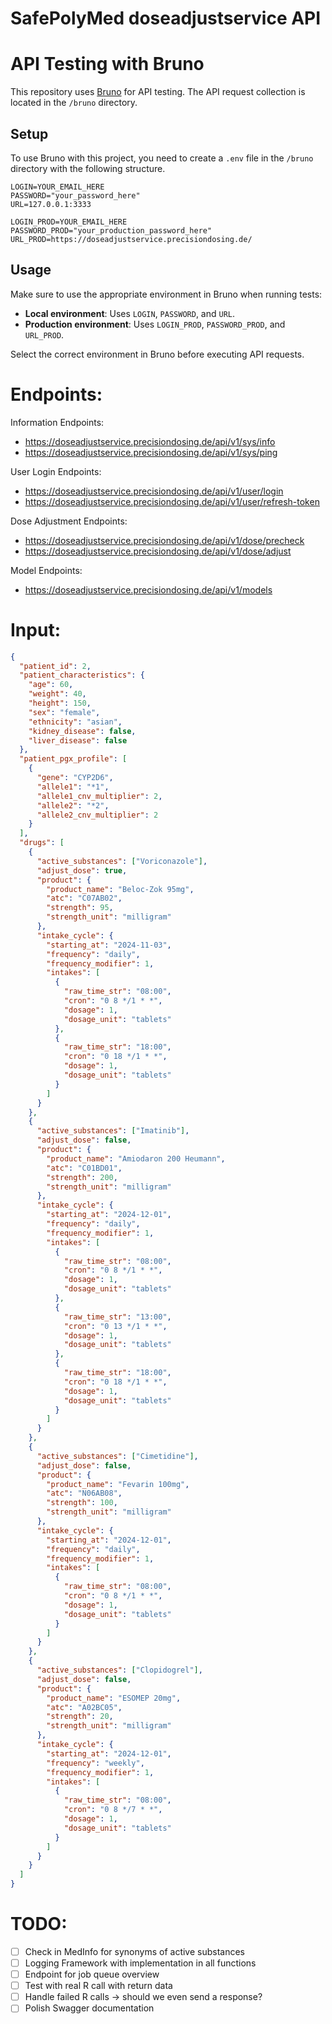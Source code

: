 # SafePolyMed doseadjustservice API

# API Testing with Bruno

This repository uses [Bruno](https://www.usebruno.com/) for API testing. The API request collection is located in the `/bruno` directory.

## Setup

To use Bruno with this project, you need to create a `.env` file in the `/bruno` directory with the following structure.

```
LOGIN=YOUR_EMAIL_HERE
PASSWORD="your_password_here"
URL=127.0.0.1:3333

LOGIN_PROD=YOUR_EMAIL_HERE
PASSWORD_PROD="your_production_password_here"
URL_PROD=https://doseadjustservice.precisiondosing.de/
```

## Usage

Make sure to use the appropriate environment in Bruno when running tests:

- **Local environment**: Uses `LOGIN`, `PASSWORD`, and `URL`.
- **Production environment**: Uses `LOGIN_PROD`, `PASSWORD_PROD`, and `URL_PROD`.

Select the correct environment in Bruno before executing API requests.

# Endpoints:

Information Endpoints:

- https://doseadjustservice.precisiondosing.de/api/v1/sys/info
- https://doseadjustservice.precisiondosing.de/api/v1/sys/ping

User Login Endpoints:

- https://doseadjustservice.precisiondosing.de/api/v1/user/login
- https://doseadjustservice.precisiondosing.de/api/v1/user/refresh-token

Dose Adjustment Endpoints:

- https://doseadjustservice.precisiondosing.de/api/v1/dose/precheck
- https://doseadjustservice.precisiondosing.de/api/v1/dose/adjust

Model Endpoints:

- https://doseadjustservice.precisiondosing.de/api/v1/models

# Input:

```json
{
  "patient_id": 2,
  "patient_characteristics": {
    "age": 60,
    "weight": 40,
    "height": 150,
    "sex": "female",
    "ethnicity": "asian",
    "kidney_disease": false,
    "liver_disease": false
  },
  "patient_pgx_profile": [
    {
      "gene": "CYP2D6",
      "allele1": "*1",
      "allele1_cnv_multiplier": 2,
      "allele2": "*2",
      "allele2_cnv_multiplier": 2
    }
  ],
  "drugs": [
    {
      "active_substances": ["Voriconazole"],
      "adjust_dose": true,
      "product": {
        "product_name": "Beloc-Zok 95mg",
        "atc": "C07AB02",
        "strength": 95,
        "strength_unit": "milligram"
      },
      "intake_cycle": {
        "starting_at": "2024-11-03",
        "frequency": "daily",
        "frequency_modifier": 1,
        "intakes": [
          {
            "raw_time_str": "08:00",
            "cron": "0 8 */1 * *",
            "dosage": 1,
            "dosage_unit": "tablets"
          },
          {
            "raw_time_str": "18:00",
            "cron": "0 18 */1 * *",
            "dosage": 1,
            "dosage_unit": "tablets"
          }
        ]
      }
    },
    {
      "active_substances": ["Imatinib"],
      "adjust_dose": false,
      "product": {
        "product_name": "Amiodaron 200 Heumann",
        "atc": "C01BD01",
        "strength": 200,
        "strength_unit": "milligram"
      },
      "intake_cycle": {
        "starting_at": "2024-12-01",
        "frequency": "daily",
        "frequency_modifier": 1,
        "intakes": [
          {
            "raw_time_str": "08:00",
            "cron": "0 8 */1 * *",
            "dosage": 1,
            "dosage_unit": "tablets"
          },
          {
            "raw_time_str": "13:00",
            "cron": "0 13 */1 * *",
            "dosage": 1,
            "dosage_unit": "tablets"
          },
          {
            "raw_time_str": "18:00",
            "cron": "0 18 */1 * *",
            "dosage": 1,
            "dosage_unit": "tablets"
          }
        ]
      }
    },
    {
      "active_substances": ["Cimetidine"],
      "adjust_dose": false,
      "product": {
        "product_name": "Fevarin 100mg",
        "atc": "N06AB08",
        "strength": 100,
        "strength_unit": "milligram"
      },
      "intake_cycle": {
        "starting_at": "2024-12-01",
        "frequency": "daily",
        "frequency_modifier": 1,
        "intakes": [
          {
            "raw_time_str": "08:00",
            "cron": "0 8 */1 * *",
            "dosage": 1,
            "dosage_unit": "tablets"
          }
        ]
      }
    },
    {
      "active_substances": ["Clopidogrel"],
      "adjust_dose": false,
      "product": {
        "product_name": "ESOMEP 20mg",
        "atc": "A02BC05",
        "strength": 20,
        "strength_unit": "milligram"
      },
      "intake_cycle": {
        "starting_at": "2024-12-01",
        "frequency": "weekly",
        "frequency_modifier": 1,
        "intakes": [
          {
            "raw_time_str": "08:00",
            "cron": "0 8 */7 * *",
            "dosage": 1,
            "dosage_unit": "tablets"
          }
        ]
      }
    }
  ]
}
```

# TODO:

- [ ] Check in MedInfo for synonyms of active substances
- [ ] Logging Framework with implementation in all functions
- [ ] Endpoint for job queue overview
- [ ] Test with real R call with return data
- [ ] Handle failed R calls -> should we even send a response?
- [ ] Polish Swagger documentation
